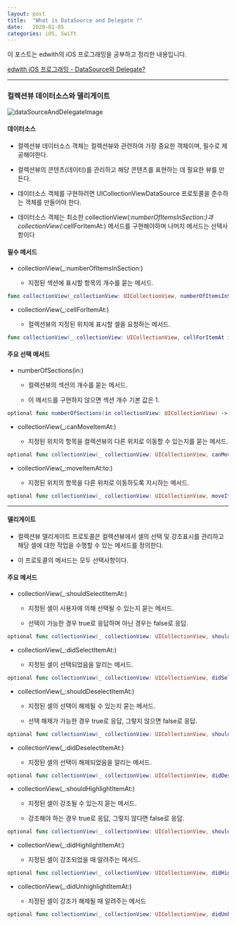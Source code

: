 ```yaml
---
layout: post
title:  "What is DataSource and Delegate ?"
date:   2020-01-05
categories: iOS, Swift
---
```


이 포스트는 edwith의 iOS 프로그래밍을 공부하고 정리한 내용입니다.

[edwith iOS 프로그래밍 - DataSource와 Delegate?](https://www.edwith.org/boostcourse-ios/lecture/16908/)

- - -

### 컬렉션뷰 데이터소스와 델리게이트

![dataSourceAndDelegateImage]()

#### 데이터소스

- 컬렉션뷰 데이터소스 객체는 컬렉션뷰와 관련하여 가장 중요한 객체이며, 필수로 제공해야한다.

- 컬렉션뷰의 콘텐츠(데이터)를 관리하고 해당 콘텐츠를 표현하는 데 필요한 뷰를 만든다.

- 데이터소스 객체를 구현하려면 UICollectionViewDataSource 프로토콜을 준수하는 객체를 만들어야 한다.

- 데이터소스 객체는 최소한 collectionView(_:numberOfItemsInSection:)과 collectionView(_:cellForItemAt:) 메서드를 구현해야하며 나머지 메서드는 선택사항이다

#### 필수 메서드

- collectionView(_:numberOfItemsInSection:)
    
    - 지정된 섹션에 표시할 항목의 개수를 묻는 메서드.
    
```swift
func collectionView(_collectionView: UICollectionView, numberOfItemsInSection section: Int) -> Int
```

- collectionView(_:cellForItemAt:)

    - 컬렉션뷰의 지정된 위치에 표시할 셀을 요청하는 메서드.
    
```swift
func collectionView(_ collectionView: UICollectionView, cellForItemAt indexPath: IndexPath) -> UICollectionViewCell
```

#### 주요 선택 메서드

- numberOfSections(in:)
    
    - 컬렉션뷰의 섹션의 개수를 묻는 메서드.
    
    - 이 메서드를 구현하지 않으면 섹션 개수 기본 값은 1.
    
```swift
optional func numberOfSections(in collectionView: UICollectionView) -> Int
```
- collectionView(_:canMoveItemAt:)

    - 지정된 위치의 항목을 컬렉션뷰의 다른 위치로 이동할 수 있는지를 묻는 메서드.
    
```swift
optional func collectionView(_ collectionView: UICollectionView, canMoveItemAt indexPath: IndexPath) -> Bool
```

- collectionView(_:moveItemAt:to:)

    - 지정된 위치의 항목을 다른 위치로 이동하도록 지시하는 메서드.
    
```swift
optional func collectionView(_ collectionView: UICollectionView, moveItemAt sourceIndexPath: IndexPath, to destinationIndexPath: IndexPath)
```
- - -

#### 델리게이트

- 컬렉션뷰 델리게이트 프로토콜은 컬렉션뷰에서 셀의 선택 및 강조표시를 관리하고 해당 셀에 대한 작업을 수행할 수 있는 메서드를 정의한다.

- 이 프로토콜의 메서드는 모두 선택사항이다.

#### 주요 메서드

- collectionView(_:shouldSelectItemAt:)

    - 지정된 셀이 사용자에 의해 선택될 수 있는지 묻는 메서드.
    
    - 선택이 가능한 경우 true로 응답하며 아닌 경우는 false로 응답.

```swift
optional func collectionView(_ collectionView: UICollectionView, shouldSelectItemAt indexPath: IndexPath) -> Bool
```

- collectionView(_:didSelectItemAt:)

    - 지정된 셀이 선택되었음을 알리는 메서드.
    
```swift
optional func collectionView(_ collectionView: UICollectionView, didSelectionItemAt indexPath: IndexPath)
```

- collectionView(_:shouldDeselectItemAt:)

    - 지정된 셀의 선택이 해제될 수 있는지 묻는 메서드.
    
    - 선택 해제가 가능한 경우 true로 응답, 그렇지 않으면 false로 응답.
    
```swift
optional func collectionView(_ collectionView: UICollectionView, shouldDeselectItemAt indexPath: IndexPath) -> Bool
```

- collectionView(_:didDeselectItemAt:)
    
    - 지정된 셀의 선택이 해제되었음을 알리는 메서드.
    
```swift
optional func collectionView(_ collectionView: UICollectionView, didDeselectItemAt indexPath: IndexPath)
```

- collectionView(_:shouldHighlightItemAt:)

    - 지정된 셀이 강조될 수 있는지 묻는 메서드.
    
    - 강조해야 하는 경우 true로 응답, 그렇지 않다면 false로 응답.
    
```swift
optional func collectionView(_ collectionView: UICollectionView, shouldHighlightItemAt indexPath: IndexPath) -> Bool
```

- collectionView(_:didHighlightItemAt:)

    - 지정된 셀이 강조되었을 때 알려주는 메서드.
    
```swift
optional func collectionView(_ collectionView: UICollectionView, didHighlightItemAt indexPath: IndexPath)
```

- collectionView(_:didUnhighlightItemAt:)

    - 지정된 셀이 강조가 해제될 때 알려주는 메서드
    
```swift
optional func collectionView(_ collectionView: UICollectionView, didUnhighlightItemAt indexPath: IndexPath)
```